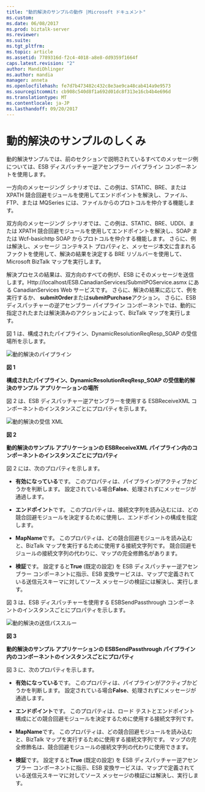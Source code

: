 ```yaml
---
title: "動的解決のサンプルの動作 |Microsoft ドキュメント"
ms.custom: 
ms.date: 06/08/2017
ms.prod: biztalk-server
ms.reviewer: 
ms.suite: 
ms.tgt_pltfrm: 
ms.topic: article
ms.assetid: 7789316d-f2c4-4018-a8e8-dd9359f1664f
caps.latest.revision: "2"
author: MandiOhlinger
ms.author: mandia
manager: anneta
ms.openlocfilehash: fe7d7b473482c432c8e3ae9ca48cab414a9e9573
ms.sourcegitcommit: cb908c540d8f1a692d01dc8f313e16cb4b4e696d
ms.translationtype: MT
ms.contentlocale: ja-JP
ms.lasthandoff: 09/20/2017
---
```

# <a name="how-the-dynamic-resolution-sample-works"></a>動的解決のサンプルのしくみ
動的解決サンプルでは、前のセクションで説明されているすべてのメッセージ例については、ESB ディスパッチャー逆アセンブラー パイプライン コンポーネントを使用します。  
  
 一方向のメッセージング シナリオでは、この例は、STATIC、BRE、または XPATH 競合回避モジュールを使用してエンドポイントを解決し、ファイル、FTP、または MQSeries には、ファイルからのプロトコルを仲介する機能します。  
  
 双方向のメッセージング シナリオでは、この例は、STATIC、BRE、UDDI、または XPATH 競合回避モジュールを使用してエンドポイントを解決し、SOAP または Wcf-basichttp SOAP からプロトコルを仲介する機能します。 さらに、例は解決し、メッセージ コンテキスト プロパティと、メッセージ本文に含まれるファクトを使用して、解決の結果を決定する BRE リゾルバーを使用して、Microsoft BizTalk マップを実行します。  
  
 解決プロセスの結果は、双方向のすべての例が、ESB にそのメッセージを送信します。Http://localhost/ESB.CanadianServices/SubmitPOService.asmx にある CanadianServices Web サービスです。 さらに、解決の結果に応じて、例を実行するか、 **submitOrder**または**submitPurchase**アクション。 さらに、ESB ディスパッチャーの逆アセンブラー パイプライン コンポーネントでは、動的に指定されたまたは解決済みのアクションによって、BizTalk マップを実行します。  
  
 図 1 は、構成されたパイプライン、DynamicResolutionReqResp_SOAP の受信場所を示します。  
  
 ![動的解決のパイプライン](../esb-toolkit/media/ch6-dynamicresolutionpipelines.gif "Ch6 DynamicResolutionPipelines")  
  
 **図 1**  
  
 **構成されたパイプライン、DynamicResolutionReqResp_SOAP の受信動的解決のサンプル アプリケーションの場所**  
  
 図 2 は、ESB ディスパッチャー逆アセンブラーを使用する ESBReceiveXML コンポーネントのインスタンスごとにプロパティを示します。  
  
 ![動的解決の受信 XML](../esb-toolkit/media/ch6-dynamicresolutionreceivexml.gif "Ch6 DynamicResolutionReceiveXML")  
  
 **図 2**  
  
 **動的解決のサンプル アプリケーションの ESBReceiveXML パイプライン内のコンポーネントのインスタンスごとにプロパティ**  
  
 図 2 には、次のプロパティを示します。  
  
-   **有効になっている**です。 このプロパティは、パイプラインがアクティブかどうかを判断します。 設定されている場合**False**、処理されずにメッセージが通過します。  
  
-   **エンドポイント**です。 このプロパティは、接続文字列を読み込むには、どの競合回避モジュールを決定するために使用し、エンドポイントの構成を指定します。  
  
-   **MapName**です。 このプロパティは、どの競合回避モジュールを読み込むと、BizTalk マップを実行するために使用する接続文字列です。 競合回避モジュールの接続文字列の代わりに、マップの完全修飾名があります。  
  
-   **検証**です。 設定すると**True** (既定の設定) を ESB ディスパッチャー逆アセンブラー コンポーネントに指示、ESB 変換サービスは、マップで定義されている送信元スキーマに対してソース メッセージの検証には解決し、実行します。  
  
 図 3 は、ESB ディスパッチャーを使用する ESBSendPassthrough コンポーネントのインスタンスごとにプロパティを示します。  
  
 ![動的解決の送信パススルー](../esb-toolkit/media/ch6-dynamicresolutionsendpassthrough.gif "Ch6 DynamicResolutionSendPassthrough")  
  
 **図 3**  
  
 **動的解決のサンプル アプリケーションの ESBSendPassthrough パイプライン内のコンポーネントのインスタンスごとにプロパティ**  
  
 図 3 に、次のプロパティを示します。  
  
-   **有効になっている**です。 このプロパティは、パイプラインがアクティブかどうかを判断します。 設定されている場合**False**、処理されずにメッセージが通過します。  
  
-   **エンドポイント**です。 このプロパティは、ロード テストとエンドポイント構成にどの競合回避モジュールを決定するために使用する接続文字列です。  
  
-   **MapName**です。 このプロパティは、どの競合回避モジュールを読み込むと、BizTalk マップを実行するために使用する接続文字列です。 マップの完全修飾名は、競合回避モジュールの接続文字列の代わりに使用できます。  
  
-   **検証**です。 設定すると**True** (既定の設定) を ESB ディスパッチャー逆アセンブラー コンポーネントに指示、ESB 変換サービスは、マップで定義されている送信元スキーマに対してソース メッセージの検証には解決し、実行します。